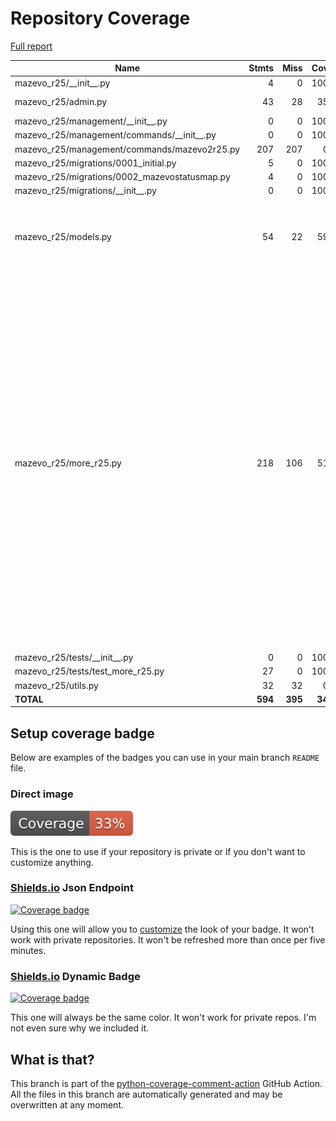 # Repository Coverage

[Full report](https://htmlpreview.github.io/?https://github.com/uw-asa/django-mazevo-r25/blob/python-coverage-comment-action-data/htmlcov/index.html)

| Name                                            |    Stmts |     Miss |   Cover |   Missing |
|------------------------------------------------ | -------: | -------: | ------: | --------: |
| mazevo\_r25/\_\_init\_\_.py                     |        4 |        0 |    100% |           |
| mazevo\_r25/admin.py                            |       43 |       28 |     35% |9-30, 43-69 |
| mazevo\_r25/management/\_\_init\_\_.py          |        0 |        0 |    100% |           |
| mazevo\_r25/management/commands/\_\_init\_\_.py |        0 |        0 |    100% |           |
| mazevo\_r25/management/commands/mazevo2r25.py   |      207 |      207 |      0% |     1-438 |
| mazevo\_r25/migrations/0001\_initial.py         |        5 |        0 |    100% |           |
| mazevo\_r25/migrations/0002\_mazevostatusmap.py |        4 |        0 |    100% |           |
| mazevo\_r25/migrations/\_\_init\_\_.py          |        0 |        0 |    100% |           |
| mazevo\_r25/models.py                           |       54 |       22 |     59% |15-18, 22, 30, 34-37, 47-50, 54, 71-73, 77-80 |
| mazevo\_r25/more\_r25.py                        |      218 |      106 |     51% |18, 55-59, 62, 89-94, 97, 120, 126, 128, 135, 141-146, 160, 171, 178, 182-190, 194-204, 217-239, 257-259, 277-278, 295-309, 323-333, 364-366, 391-438, 450-451, 466-470 |
| mazevo\_r25/tests/\_\_init\_\_.py               |        0 |        0 |    100% |           |
| mazevo\_r25/tests/test\_more\_r25.py            |       27 |        0 |    100% |           |
| mazevo\_r25/utils.py                            |       32 |       32 |      0% |      1-52 |
|                                       **TOTAL** |  **594** |  **395** | **34%** |           |


## Setup coverage badge

Below are examples of the badges you can use in your main branch `README` file.

### Direct image

[![Coverage badge](https://raw.githubusercontent.com/uw-asa/django-mazevo-r25/python-coverage-comment-action-data/badge.svg)](https://htmlpreview.github.io/?https://github.com/uw-asa/django-mazevo-r25/blob/python-coverage-comment-action-data/htmlcov/index.html)

This is the one to use if your repository is private or if you don't want to customize anything.

### [Shields.io](https://shields.io) Json Endpoint

[![Coverage badge](https://img.shields.io/endpoint?url=https://raw.githubusercontent.com/uw-asa/django-mazevo-r25/python-coverage-comment-action-data/endpoint.json)](https://htmlpreview.github.io/?https://github.com/uw-asa/django-mazevo-r25/blob/python-coverage-comment-action-data/htmlcov/index.html)

Using this one will allow you to [customize](https://shields.io/endpoint) the look of your badge.
It won't work with private repositories. It won't be refreshed more than once per five minutes.

### [Shields.io](https://shields.io) Dynamic Badge

[![Coverage badge](https://img.shields.io/badge/dynamic/json?color=brightgreen&label=coverage&query=%24.message&url=https%3A%2F%2Fraw.githubusercontent.com%2Fuw-asa%2Fdjango-mazevo-r25%2Fpython-coverage-comment-action-data%2Fendpoint.json)](https://htmlpreview.github.io/?https://github.com/uw-asa/django-mazevo-r25/blob/python-coverage-comment-action-data/htmlcov/index.html)

This one will always be the same color. It won't work for private repos. I'm not even sure why we included it.

## What is that?

This branch is part of the
[python-coverage-comment-action](https://github.com/marketplace/actions/python-coverage-comment)
GitHub Action. All the files in this branch are automatically generated and may be
overwritten at any moment.